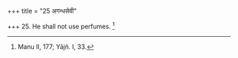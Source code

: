 +++
title = "25 अगन्धसेवी"

+++
25. He shall not use perfumes. [^11] 


[^11]:  Manu II, 177; Yājñ. I, 33.

